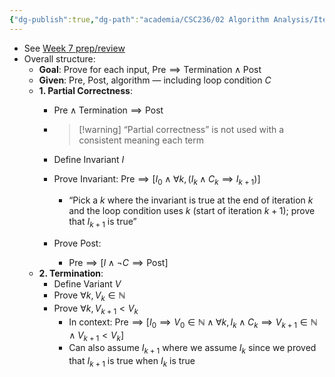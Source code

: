 ```yaml
---
{"dg-publish":true,"dg-path":"academia/CSC236/02 Algorithm Analysis/Iterative Correctness Summary.md","permalink":"/academia/csc-236/02-algorithm-analysis/iterative-correctness-summary/","tags":["cs","lecture","note","university"],"created":"2024-11-07T12:21:30.532-05:00","updated":"2024-12-09T15:39:39.156-05:00"}
---
```



- See [Week 7 prep/review](https://share.goodnotes.com/s/lGJ2KrXoWpIXVM2wVn0jvD)
- Overall structure:
    - **Goal**: Prove for each input, $\text{Pre} \implies \text{Termination} \wedge \text{Post}$
    - **Given**: Pre, Post, algorithm — including loop condition $C$
    - **1. Partial Correctness**:
        - $\text{Pre} \wedge \text{Termination} \implies \text{Post}$

        - > [!warning] “Partial correctness” is not used with a consistent meaning each term

        - Define Invariant $I$
        - Prove Invariant: $\text{Pre} \implies \left[ I_{0} \wedge \forall k, (I_{k} \wedge C_{k} \implies I_{k + 1}) \right]$
            - “Pick a $k$ where the invariant is true at the end of iteration $k$ and the loop condition uses $k$ (start of iteration $k + 1$); prove that $I_{k + 1}$ is true”
        - Prove Post:
            - $\text{Pre} \implies [I \wedge \neg C \implies \text{Post}]$
    - **2. Termination**:
        - Define Variant $V$
        - Prove $\forall k, V_{k} \in \mathbb{N}$
        - Prove $\forall k, V_{k + 1} < V_{k}$
            - In context: $\text{Pre} \implies [I_{0} \implies V_{0} \in \mathbb{N} \wedge \forall k, I_{k} \wedge C_{k} \implies V_{k + 1} \in \mathbb{N} \wedge V_{k + 1} < V_{k}]$
            - Can also assume $I_{k + 1}$ where we assume $I_{k}$ since we proved that $I_{k + 1}$ is true when $I_{k}$ is true

